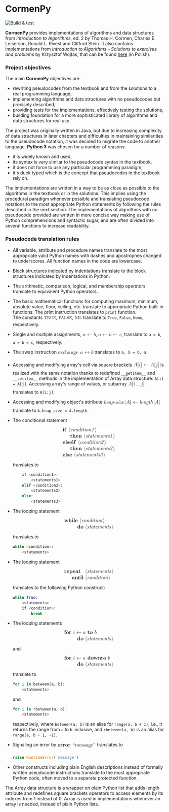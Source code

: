 # CormenPy
![Build & test](https://github.com/wojtask/CormenPy/actions/workflows/build.yml/badge.svg)

**CormenPy** provides implementations of algorithms and data structures from *Introduction to Algorithms*, ed. 2
by Thomas H. Cormen, Charles E. Leiserson, Ronald L. Rivest and Clifford Stein.
It also contains implementations from *Introduction to Algorithms – Solutions to exercises and problems*
by Krzysztof Wojtas, that can be found [here](https://github.com/wojtask/CormenSol) (in Polish).

### Project objectives

The main **CormenPy** objectives are:
* rewriting pseudocodes from the textbook and from the solutions to a real programming language,
* implementing algorithms and data structures with no pseudocodes but precisely described,
* providing tests for the implementations, effectively testing the solutions,
* building foundation for a more sophisticated library of algorithms and data structures for real use.

The project was originally written in Java, but due to increasing complexity of data structures in later chapters
and difficulties in maintaining  similarities to the pseudocode notation, it was decided to migrate the code to another
language.
**Python 3** was chosen for a number of reasons:
* it is widely known and used,
* its syntax is very similar to the pseudocode syntax in the textbook,
* it does not force to use any particular programming paradigm,
* it's duck typed which is the concept that pseudocodes in the textbook rely on.

The implementations are written in a way to be as close as possible to the algorithms in the textbook or in the
solutions.
This implies using the procedural paradigm whenever possible and translating pseudocode notations to the most
appropriate Python statements by following the rules described in the next section.
The implementations of algorithms with no pseudocode provided are written in more concise way making use of Python
comprehensions and syntactic sugar, and are often divided into several functions to increase readability.

### Pseudocode translation rules

* All variable, attribute and procedure names translate to the most appropriate valid Python names with dashes and
apostrophes changed to underscores. All function names in the code are lowercase.
* Block structures indicated by indentations translate to the block structures indicated by indentations in Python.
* The arithmetic, comparison, logical, and membership operators translate to equivalent Python operators.
* The basic mathematical functions for computing maximum, minimum, absolute value, floor, ceiling, etc. translate 
to appropriate Python built-in functions. The print instruction translates to `print` function.<br />
The constants <img alt="$\const{true}$" src="png//3c5ed3be14e4cf84ccac9388335c001f.png?invert_in_darkmode" align=middle width="38.357054999999995pt" height="16.831979999999998pt"/>, <img alt="$\const{false}$" src="png//f8508725a2f790482ec9cca9f4c65056.png?invert_in_darkmode" align=middle width="42.392625pt" height="16.831979999999998pt"/>, <img alt="$\const{nil}$" src="png//32a55e72e2051e842edd1675e4954db4.png?invert_in_darkmode" align=middle width="23.400795000000002pt" height="16.831979999999998pt"/> translate to `True`, `False`, `None`, respectively.
* Single and multiple assignments, <img alt="$a \gets b$" src="png//f15bb8038eea7497e46fb6acb023e1a4.png?invert_in_darkmode" align=middle width="41.194395pt" height="22.745910000000016pt"/>, <img alt="$a \gets b \gets c$" src="png//adab01d6245e93e1a45931b0f617d1bb.png?invert_in_darkmode" align=middle width="73.79080499999999pt" height="22.745910000000016pt"/>, translate to
`a = b`, `a = b = c`, respectively.
* The swap instruction <img alt="$\text{exchange } a \leftrightarrow b$" src="png//fdb7458cccb070fd7c8de8b985a63d2f.png?invert_in_darkmode" align=middle width="111.514095pt" height="22.745910000000016pt"/> translates to `a, b = b, a`.
* Accessing and modifying array's cell via square brackets <img alt="$A[i] \gets A[j]$" src="png//bdceb931d688fb5f4895588646c4314c.png?invert_in_darkmode" align=middle width="81.598605pt" height="24.56552999999997pt"/> is realized with the same notation thanks
to redefined `__getitem__` and `__setitem__` methods in the implementation of Array data structure: `A[i] = A[j]`.
Accessing array's range of values, or subarray <img alt="$A[i\twodots j]$" src="png//129a38cee7d24de477b0ad2733611804.png?invert_in_darkmode" align=middle width="52.05981pt" height="24.56552999999997pt"/>, translates to `A[i:j]`.
* Accessing and modifying object's attribute <img alt="$\id{heap-size}[A] \gets \id{length}[A]$" src="png//9b3b3829fee56a3c0246b4cc5af4c9e8.png?invert_in_darkmode" align=middle width="177.68569499999998pt" height="24.56552999999997pt"/> translate to
`A.heap_size = A.length`.
* The conditional statement
   <p align="center"><img alt="\begin{codebox}&#10;\zi \If $\langle\id{condition1}\rangle$&#10;\zi     \Then $\langle\id{statements1}\rangle$&#10;\zi     \ElseIf $\langle\id{condition2}\rangle$&#10;\zi         \Then $\langle\id{statements2}\rangle$&#10;\zi     \ElseNoIf $\langle\id{statements3}\rangle$&#10;        \End&#10;\end{codebox}" src="png//f59b0cdfdd0514fbed7a6647c90c23d0.png?invert_in_darkmode" align=middle width="165.5445pt" height="95.281065pt"/></p>
   translates to

   ```Python
       if <condition1>:
           <statements1>
       elif <condition2>:
           <statements2>
       else:
           <statements3>
   ```

* The looping statement
   <p align="center"><img alt="\begin{codebox}&#10;\zi \While $\langle\id{condition}\rangle$&#10;\zi     \Do $\langle\id{statements}\rangle$&#10;        \End&#10;\end{codebox}" src="png//98d81bd5edbe3b9ab27fd10030ec4106.png?invert_in_darkmode" align=middle width="156.40118999999999pt" height="36.10299pt"/></p>
   translates to

   ```Python
   while <condition>:
       <statements>
   ```

* The looping statement
   <p align="center"><img alt="\begin{codebox}&#10;\zi \Repeat $\langle\id{statements}\rangle$&#10;\zi     \Until $\langle\id{condition}\rangle$&#10;        \End&#10;\end{codebox}" src="png//d10be6e209929fb5987c1a73147405d7.png?invert_in_darkmode" align=middle width="156.206325pt" height="36.10299pt"/></p>
   translates to the following Python construct:

   ```Python
   while True:
       <statements>
       if <condition>:
           break
   ```

* The looping statements
   <p align="center"><img alt="\begin{codebox}&#10;\zi \For $i \gets a$ \To $b$&#10;\zi     \Do $\langle\id{statements}\rangle$&#10;        \End&#10;\end{codebox}" src="png//e2a1894b60048740af01cd7951acdc41.png?invert_in_darkmode" align=middle width="156.40118999999999pt" height="35.19318pt"/></p>
   and 
   <p align="center"><img alt="\begin{codebox}&#10;\zi \For $i \gets a$ \Downto $b$&#10;\zi     \Do $\langle\id{statements}\rangle$&#10;        \End&#10;\end{codebox}" src="png//4ee8b336893edad66d424904aa2ce086.png?invert_in_darkmode" align=middle width="156.40118999999999pt" height="35.19318pt"/></p>
   translate to
   
   ```Python
   for i in between(a, b):
       <statements>
   ```
   and
   ```Python
   for i in rbetween(a, b):
       <statements>
   ```
   respectively, where `between(a, b)` is an alias for `range(a, b + 1)`, i.e., it returns the range from `a` to `b` inclusive, and `rbetween(a, b)` is an alias for `range(a, b - 1, -1)`.

* Signaling an error by <img alt='$\Error\ ``\text{message}"$' src="png//bdd898b1996e7a9d8e11de1b1077db19.png?invert_in_darkmode" align=middle width="121.04597999999999pt" height="22.745910000000016pt"/> translates to
   ```Python
   raise RuntimeError('message')
   ```

* Other constructs including plain English descriptions instead of formally written pseudocode instructions translate
to the most appropriate Python code, often moved to a separate protected function.

The Array data structure is a wrapper on plain Python list that adds length attribute and redefines square brackets
operators to access elements by its indexes from 1 instead of 0.
Array is used in implementations whenever an array is needed, instead of plain Python lists.